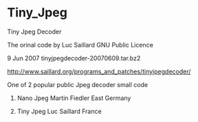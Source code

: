 # Tiny_Jpeg
Tiny Jpeg Decoder

The orinal code by Luc Saillard GNU Public Licence

9 Jun 2007 tinyjpegdecoder-20070609.tar.bz2 

http://www.saillard.org/programs_and_patches/tinyjpegdecoder/

One of 2 popular public Jpeg decoder small code

1. Nano Jpeg Martin Fiedler East Germany

2. Tiny Jpeg Luc Saillard France






